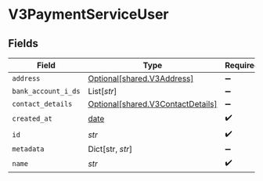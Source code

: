# V3PaymentServiceUser


## Fields

| Field                                                                        | Type                                                                         | Required                                                                     | Description                                                                  |
| ---------------------------------------------------------------------------- | ---------------------------------------------------------------------------- | ---------------------------------------------------------------------------- | ---------------------------------------------------------------------------- |
| `address`                                                                    | [Optional[shared.V3Address]](../../models/shared/v3address.md)               | :heavy_minus_sign:                                                           | N/A                                                                          |
| `bank_account_i_ds`                                                          | List[*str*]                                                                  | :heavy_minus_sign:                                                           | N/A                                                                          |
| `contact_details`                                                            | [Optional[shared.V3ContactDetails]](../../models/shared/v3contactdetails.md) | :heavy_minus_sign:                                                           | N/A                                                                          |
| `created_at`                                                                 | [date](https://docs.python.org/3/library/datetime.html#date-objects)         | :heavy_check_mark:                                                           | N/A                                                                          |
| `id`                                                                         | *str*                                                                        | :heavy_check_mark:                                                           | N/A                                                                          |
| `metadata`                                                                   | Dict[str, *str*]                                                             | :heavy_minus_sign:                                                           | N/A                                                                          |
| `name`                                                                       | *str*                                                                        | :heavy_check_mark:                                                           | N/A                                                                          |